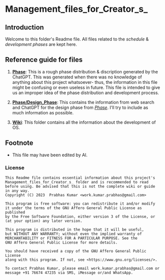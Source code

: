 # Management_files_for_Creator_s_

## Introduction

Welcome to this folder's Readme file. All files related to the _schedule_ & _development phases_ are kept here.



## Reference guide for files

1. [__Phase__](./Phase.md): This is a rough phase distribution & discription generated by the ChatGPT. This was generated when there was no knowledge of anything about this project whatsoever- thus, the information in this file might be confusing or even useless in future. This file is intended to give us an improper idea of the phase distribution and development process.

2. [__Phase/Design_Phase__](./ChatGPT/Phase/Design_Phase.md): This contains the information from web search and ChatGPT for the design phase from [_Phase_](./Phase.md). I'll try to include as much information as possible.

3. [__Wiki__](./Wiki/): This folder contains all the information about the development of OS.


## Footnote

- This file may have been edited by AI.

### License


    This Readme file contains essential information about this project's Management_files_for_Creator_s_ folder and is recommended to read before using. Be advised that this is not the complete wiki or guide in any way.
    Copyright (C) 2023  Prabhas Kumar <work.kumar.prabhas@gmail.com>

    This program is free software: you can redistribute it and/or modify
    it under the terms of the GNU Affero General Public License as published
    by the Free Software Foundation, either version 3 of the License, or
    (at your option) any later version.

    This program is distributed in the hope that it will be useful,
    but WITHOUT ANY WARRANTY; without even the implied warranty of
    MERCHANTABILITY or FITNESS FOR A PARTICULAR PURPOSE. See the
    GNU Affero General Public License for more details.

    You should have received a copy of the GNU Affero General Public License
    along with this program. If not, see <https://www.gnu.org/licenses/>.
    
    To contact Prabhas Kumar, please email work.kumar.prabhas@gmail.com or message +91 76674 47235 via SMS, iMessage or/and WhatsApp.
